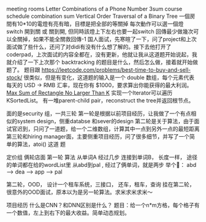meeting rooms
Letter Combinations of a Phone Number
3sum
course schedule
combination sum
Vertical Order Traversal of a Binary Tree
一個房間有10*10的電燈有亮有暗，目標是把全部的等關掉
  每次動作可以選一個燈switch 開到關 或 關到開, 但同時該燈上下左右也要一起switch
  回傳最少做幾次可以全關掉，如果不能全關救回傳-1
国人面试，先寒暄了一下，问了project和上次面试做了些什么，还问了对didi有没有什么想了解的。接下去他打开了 coderpad，上次面试的内容全都在，没有更新，他就让我从这道题开始说起，我就介绍了一下上次那个 backtracking 的题目是什么，然后怎么做，接着就开始做题了。
题目跟 https://leetcode.com/problems/best-time-to-buy-and-sell-stock/ 很类似，但是有变化，这道题的输入是一个 double 数组，每个元素代表每天的 USD -> RMB 汇率，现在你有 $1000，要求算出你能获得的最大利润。
[Max Sum of Rectangle No Larger Than K](https://www.lintcode.com/problem/max-sum-of-rectangle-no-larger-than-k/description)
实现一个Iterator可以遍历KSortedList。
有一堆parent-child pair，reconstruct the tree并返回根节点。




面的是security 组，一共三轮
第一轮是根据以前项目经历，让我做了一个有点相似的system design，侧重databse 和sever的design
第二轮是关于算法，由于面试官迟到，只问了一道题，给一个二维数组，计算其中一点到另外一点的最短距离
第三轮和hir‍‍‍‌‍‍‍‍‍‌‍‍‌‍‌‍‌‍‍ing manager面，主要侧重项目经历，问了很多细节，并写了一个简单的算法，atoi() 这道 题

定价组
俩轮店面 第一轮 算法
从单词A 经过几步 连接到单词B， 长度一样， 途径的单词都在给的wordList里
从abd到pal , 经过了俩单词，就是两步
举个🌰： abd --> dea --> app --> pal

第二轮，OOD， 设计一个租车系统，三接口， 还车，租车，查‍‍‍‌‍‍‍‍‍‌‍‍‌‍‌‍‌‍‍询
挂在第二轮，很意外的OOD面试，原本以为是另一轮算法。求米求米求米～


项目经历
什么是CNN？和DNN区别是什么？
题目：给一个n*m方格，每个格子有一个数值，左上到右下的最大收益。简单动态规划。
